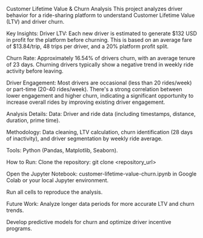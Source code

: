 Customer Lifetime Value & Churn Analysis
This project analyzes driver behavior for a ride-sharing platform to understand Customer Lifetime Value (LTV) and driver churn.

Key Insights:
Driver LTV: Each new driver is estimated to generate $132 USD in profit for the platform before churning. This is based on an average fare of $13.84/trip, 48 trips per driver, and a 20% platform profit split.

Churn Rate: Approximately 16.54% of drivers churn, with an average tenure of 23 days. Churning drivers typically show a negative trend in weekly ride activity before leaving.

Driver Engagement: Most drivers are occasional (less than 20 rides/week) or part-time (20-40 rides/week). There's a strong correlation between lower engagement and higher churn, indicating a significant opportunity to increase overall rides by improving existing driver engagement.

Analysis Details:
Data: Driver and ride data (including timestamps, distance, duration, prime time).

Methodology: Data cleaning, LTV calculation, churn identification (28 days of inactivity), and driver segmentation by weekly ride average.

Tools: Python (Pandas, Matplotlib, Seaborn).

How to Run:
Clone the repository: git clone <repository_url>

Open the Jupyter Notebook: customer-lifetime-value-churn.ipynb in Google Colab or your local Jupyter environment.

Run all cells to reproduce the analysis.

Future Work:
Analyze longer data periods for more accurate LTV and churn trends.

Develop predictive models for churn and optimize driver incentive programs.
